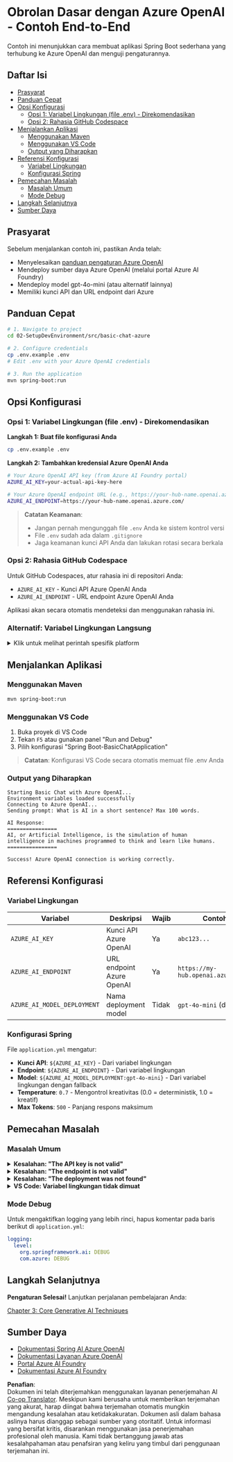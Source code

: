<!--
CO_OP_TRANSLATOR_METADATA:
{
  "original_hash": "2289320a74aeca1eb844cd7d3a7a9e12",
  "translation_date": "2025-07-21T19:41:49+00:00",
  "source_file": "02-SetupDevEnvironment/src/basic-chat-azure/README.md",
  "language_code": "id"
}
-->
# Obrolan Dasar dengan Azure OpenAI - Contoh End-to-End

Contoh ini menunjukkan cara membuat aplikasi Spring Boot sederhana yang terhubung ke Azure OpenAI dan menguji pengaturannya.

## Daftar Isi

- [Prasyarat](../../../../../02-SetupDevEnvironment/src/basic-chat-azure)
- [Panduan Cepat](../../../../../02-SetupDevEnvironment/src/basic-chat-azure)
- [Opsi Konfigurasi](../../../../../02-SetupDevEnvironment/src/basic-chat-azure)
  - [Opsi 1: Variabel Lingkungan (file .env) - Direkomendasikan](../../../../../02-SetupDevEnvironment/src/basic-chat-azure)
  - [Opsi 2: Rahasia GitHub Codespace](../../../../../02-SetupDevEnvironment/src/basic-chat-azure)
- [Menjalankan Aplikasi](../../../../../02-SetupDevEnvironment/src/basic-chat-azure)
  - [Menggunakan Maven](../../../../../02-SetupDevEnvironment/src/basic-chat-azure)
  - [Menggunakan VS Code](../../../../../02-SetupDevEnvironment/src/basic-chat-azure)
  - [Output yang Diharapkan](../../../../../02-SetupDevEnvironment/src/basic-chat-azure)
- [Referensi Konfigurasi](../../../../../02-SetupDevEnvironment/src/basic-chat-azure)
  - [Variabel Lingkungan](../../../../../02-SetupDevEnvironment/src/basic-chat-azure)
  - [Konfigurasi Spring](../../../../../02-SetupDevEnvironment/src/basic-chat-azure)
- [Pemecahan Masalah](../../../../../02-SetupDevEnvironment/src/basic-chat-azure)
  - [Masalah Umum](../../../../../02-SetupDevEnvironment/src/basic-chat-azure)
  - [Mode Debug](../../../../../02-SetupDevEnvironment/src/basic-chat-azure)
- [Langkah Selanjutnya](../../../../../02-SetupDevEnvironment/src/basic-chat-azure)
- [Sumber Daya](../../../../../02-SetupDevEnvironment/src/basic-chat-azure)

## Prasyarat

Sebelum menjalankan contoh ini, pastikan Anda telah:

- Menyelesaikan [panduan pengaturan Azure OpenAI](../../getting-started-azure-openai.md)  
- Mendeploy sumber daya Azure OpenAI (melalui portal Azure AI Foundry)  
- Mendeploy model gpt-4o-mini (atau alternatif lainnya)  
- Memiliki kunci API dan URL endpoint dari Azure  

## Panduan Cepat

```bash
# 1. Navigate to project
cd 02-SetupDevEnvironment/src/basic-chat-azure

# 2. Configure credentials
cp .env.example .env
# Edit .env with your Azure OpenAI credentials

# 3. Run the application
mvn spring-boot:run
```

## Opsi Konfigurasi

### Opsi 1: Variabel Lingkungan (file .env) - Direkomendasikan

**Langkah 1: Buat file konfigurasi Anda**  
```bash
cp .env.example .env
```

**Langkah 2: Tambahkan kredensial Azure OpenAI Anda**  
```bash
# Your Azure OpenAI API key (from Azure AI Foundry portal)
AZURE_AI_KEY=your-actual-api-key-here

# Your Azure OpenAI endpoint URL (e.g., https://your-hub-name.openai.azure.com/)
AZURE_AI_ENDPOINT=https://your-hub-name.openai.azure.com/
```

> **Catatan Keamanan**:  
> - Jangan pernah mengunggah file `.env` Anda ke sistem kontrol versi  
> - File `.env` sudah ada dalam `.gitignore`  
> - Jaga keamanan kunci API Anda dan lakukan rotasi secara berkala  

### Opsi 2: Rahasia GitHub Codespace

Untuk GitHub Codespaces, atur rahasia ini di repositori Anda:  
- `AZURE_AI_KEY` - Kunci API Azure OpenAI Anda  
- `AZURE_AI_ENDPOINT` - URL endpoint Azure OpenAI Anda  

Aplikasi akan secara otomatis mendeteksi dan menggunakan rahasia ini.

### Alternatif: Variabel Lingkungan Langsung

<details>
<summary>Klik untuk melihat perintah spesifik platform</summary>

**Linux/macOS (bash/zsh):**  
```bash
export AZURE_AI_KEY=your-actual-api-key-here
export AZURE_AI_ENDPOINT=https://your-hub-name.openai.azure.com/
```

**Windows (Command Prompt):**  
```cmd
set AZURE_AI_KEY=your-actual-api-key-here
set AZURE_AI_ENDPOINT=https://your-hub-name.openai.azure.com/
```

**Windows (PowerShell):**  
```powershell
$env:AZURE_AI_KEY="your-actual-api-key-here"
$env:AZURE_AI_ENDPOINT="https://your-hub-name.openai.azure.com/"
```
</details>

## Menjalankan Aplikasi

### Menggunakan Maven

```bash
mvn spring-boot:run
```

### Menggunakan VS Code

1. Buka proyek di VS Code  
2. Tekan `F5` atau gunakan panel "Run and Debug"  
3. Pilih konfigurasi "Spring Boot-BasicChatApplication"  

> **Catatan**: Konfigurasi VS Code secara otomatis memuat file .env Anda  

### Output yang Diharapkan

```
Starting Basic Chat with Azure OpenAI...
Environment variables loaded successfully
Connecting to Azure OpenAI...
Sending prompt: What is AI in a short sentence? Max 100 words.

AI Response:
================
AI, or Artificial Intelligence, is the simulation of human intelligence in machines programmed to think and learn like humans.
================

Success! Azure OpenAI connection is working correctly.
```

## Referensi Konfigurasi

### Variabel Lingkungan

| Variabel | Deskripsi | Wajib | Contoh |
|----------|-----------|-------|--------|
| `AZURE_AI_KEY` | Kunci API Azure OpenAI | Ya | `abc123...` |
| `AZURE_AI_ENDPOINT` | URL endpoint Azure OpenAI | Ya | `https://my-hub.openai.azure.com/` |
| `AZURE_AI_MODEL_DEPLOYMENT` | Nama deployment model | Tidak | `gpt-4o-mini` (default) |

### Konfigurasi Spring

File `application.yml` mengatur:  
- **Kunci API**: `${AZURE_AI_KEY}` - Dari variabel lingkungan  
- **Endpoint**: `${AZURE_AI_ENDPOINT}` - Dari variabel lingkungan  
- **Model**: `${AZURE_AI_MODEL_DEPLOYMENT:gpt-4o-mini}` - Dari variabel lingkungan dengan fallback  
- **Temperature**: `0.7` - Mengontrol kreativitas (0.0 = deterministik, 1.0 = kreatif)  
- **Max Tokens**: `500` - Panjang respons maksimum  

## Pemecahan Masalah

### Masalah Umum

<details>
<summary><strong>Kesalahan: "The API key is not valid"</strong></summary>

- Periksa apakah `AZURE_AI_KEY` Anda sudah diatur dengan benar di file `.env`  
- Pastikan kunci API disalin persis dari portal Azure AI Foundry  
- Pastikan tidak ada spasi atau tanda kutip tambahan di sekitar kunci  
</details>

<details>
<summary><strong>Kesalahan: "The endpoint is not valid"</strong></summary>

- Pastikan `AZURE_AI_ENDPOINT` Anda mencakup URL lengkap (misalnya, `https://your-hub-name.openai.azure.com/`)  
- Periksa konsistensi tanda garis miring di akhir URL  
- Pastikan endpoint sesuai dengan wilayah deployment Azure Anda  
</details>

<details>
<summary><strong>Kesalahan: "The deployment was not found"</strong></summary>

- Pastikan nama deployment model Anda sesuai persis dengan yang dideploy di Azure  
- Periksa apakah model berhasil dideploy dan aktif  
- Coba gunakan nama deployment default: `gpt-4o-mini`  
</details>

<details>
<summary><strong>VS Code: Variabel lingkungan tidak dimuat</strong></summary>

- Pastikan file `.env` Anda ada di direktori root proyek (level yang sama dengan `pom.xml`)  
- Coba jalankan `mvn spring-boot:run` di terminal terintegrasi VS Code  
- Periksa apakah ekstensi Java VS Code sudah terinstal dengan benar  
- Verifikasi konfigurasi peluncuran memiliki `"envFile": "${workspaceFolder}/.env"`  
</details>

### Mode Debug

Untuk mengaktifkan logging yang lebih rinci, hapus komentar pada baris berikut di `application.yml`:

```yaml
logging:
  level:
    org.springframework.ai: DEBUG
    com.azure: DEBUG
```

## Langkah Selanjutnya

**Pengaturan Selesai!** Lanjutkan perjalanan pembelajaran Anda:

[Chapter 3: Core Generative AI Techniques](../../../03-CoreGenerativeAITechniques/README.md)

## Sumber Daya

- [Dokumentasi Spring AI Azure OpenAI](https://docs.spring.io/spring-ai/reference/api/clients/azure-openai-chat.html)  
- [Dokumentasi Layanan Azure OpenAI](https://learn.microsoft.com/azure/ai-services/openai/)  
- [Portal Azure AI Foundry](https://ai.azure.com/)  
- [Dokumentasi Azure AI Foundry](https://learn.microsoft.com/azure/ai-foundry/how-to/create-projects?tabs=ai-foundry&pivots=hub-project)  

**Penafian**:  
Dokumen ini telah diterjemahkan menggunakan layanan penerjemahan AI [Co-op Translator](https://github.com/Azure/co-op-translator). Meskipun kami berusaha untuk memberikan terjemahan yang akurat, harap diingat bahwa terjemahan otomatis mungkin mengandung kesalahan atau ketidakakuratan. Dokumen asli dalam bahasa aslinya harus dianggap sebagai sumber yang otoritatif. Untuk informasi yang bersifat kritis, disarankan menggunakan jasa penerjemahan profesional oleh manusia. Kami tidak bertanggung jawab atas kesalahpahaman atau penafsiran yang keliru yang timbul dari penggunaan terjemahan ini.
